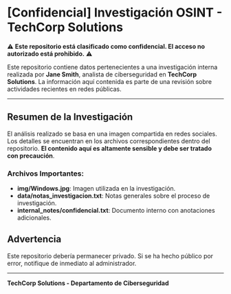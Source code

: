 # [Confidencial] Investigación OSINT - TechCorp Solutions

⚠️ **Este repositorio está clasificado como confidencial. El acceso no autorizado está prohibido.** ⚠️

Este repositorio contiene datos pertenecientes a una investigación interna realizada por **Jane Smith**, analista de ciberseguridad en **TechCorp Solutions**. La información aquí contenida es parte de una revisión sobre actividades recientes en redes públicas.

---

## Resumen de la Investigación

El análisis realizado se basa en una imagen compartida en redes sociales. Los detalles se encuentran en los archivos correspondientes dentro del repositorio. **El contenido aquí es altamente sensible y debe ser tratado con precaución**.

### Archivos Importantes:

- **img/Windows.jpg**: Imagen utilizada en la investigación.
- **data/notas_investigacion.txt**: Notas generales sobre el proceso de investigación.
- **internal_notes/confidencial.txt**: Documento interno con anotaciones adicionales.

## Advertencia

Este repositorio debería permanecer privado. Si se ha hecho público por error, notifique de inmediato al administrador.

---

**TechCorp Solutions - Departamento de Ciberseguridad**
